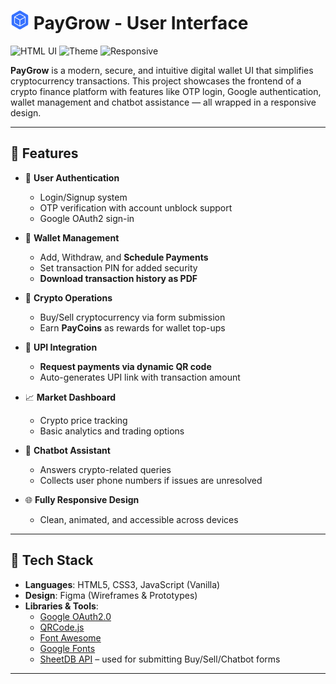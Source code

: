 # <img src="favicon.svg" width="30" height="30">  PayGrow - User Interface


![HTML UI](https://img.shields.io/badge/UI-Built%20with%20HTML-orange?style=for-the-badge&logo=html5)
![Theme](https://img.shields.io/badge/Theme-Blue%20%7C%20Black%20%7C%20White-blue?style=for-the-badge)
![Responsive](https://img.shields.io/badge/Design-Responsive-lightgrey?style=for-the-badge&logo=css3)


**PayGrow** is a modern, secure, and intuitive digital wallet UI that simplifies cryptocurrency transactions. This project showcases the frontend of a crypto finance platform with features like OTP login, Google authentication, wallet management and chatbot assistance — all wrapped in a responsive design.

---

## 🚀 Features

- 🔐 **User Authentication**
  - Login/Signup system
  - OTP verification with account unblock support
  - Google OAuth2 sign-in

- 💼 **Wallet Management**
  - Add, Withdraw, and **Schedule Payments**
  - Set transaction PIN for added security
  - **Download transaction history as PDF**

- 💸 **Crypto Operations**
  - Buy/Sell cryptocurrency via form submission
  - Earn **PayCoins** as rewards for wallet top-ups

- 🔁 **UPI Integration**
  - **Request payments via dynamic QR code**
  - Auto-generates UPI link with transaction amount

- 📈 **Market Dashboard**
  - Crypto price tracking
  - Basic analytics and trading options

- 🤖 **Chatbot Assistant**
  - Answers crypto-related queries
  - Collects user phone numbers if issues are unresolved

- 🌐 **Fully Responsive Design**
  - Clean, animated, and accessible across devices

---

## 🧱 Tech Stack

- **Languages**: HTML5, CSS3, JavaScript (Vanilla)
- **Design**: Figma (Wireframes & Prototypes)
- **Libraries & Tools**:
  - [Google OAuth2.0](https://developers.google.com/identity)
  - [QRCode.js](https://github.com/davidshimjs/qrcodejs)
  - [Font Awesome](https://fontawesome.com/)
  - [Google Fonts](https://fonts.google.com/)
  - [SheetDB API](https://sheetdb.io/) – used for submitting Buy/Sell/Chatbot forms

---

